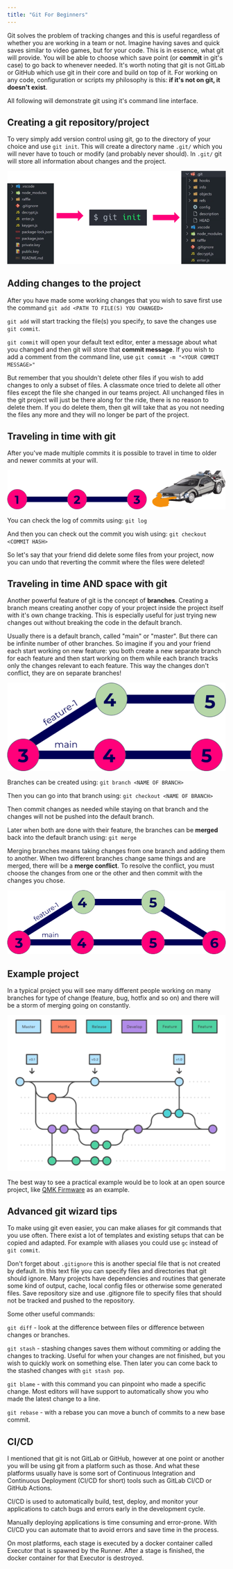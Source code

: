 ```yaml
---
title: "Git For Beginners"
---
```


Git solves the problem of tracking changes and this is useful regardless of whether you are working in a team or not. Imagine having saves and quick saves similar to video games, but for your code. This is in essence, what git will provide. You will be able to choose which save point (or **commit** in git's case) to go back to whenever needed. It's worth noting that git is not GitLab or GitHub which use git in their core and build on top of it. For working on any code, configuration or scripts my philosophy is this: **if it's not on git, it doesn't exist**.

All following will demonstrate git using it's command line interface.

## Creating a git repository/project

To very simply add version control using git, go to the directory of your choice and use `git init`. This will create a directory name `.git/` which you will never have to touch or modify (and probably never should). In `.git/` git will store all information about changes and the project.

![git init](attachments/gitinit.png)

## Adding changes to the project

After you have made some working changes that you wish to save first use the command `git add <PATH TO FILE(S) YOU CHANGED>`

`git add` will start tracking the file(s) you specify, to save the changes use `git commit`.

`git commit` will open your default text editor, enter a message about what you changed and then git will store that **commit message**. If you wish to add a comment from the command line, use `git commit -m "<YOUR COMMIT MESSAGE>"`

But remember that you shouldn't delete other files if you wish to add changes to only a subset of files. A classmate once tried to delete all other files except the file she changed in our teams project. All unchanged files in the git project will just be there along for the ride, there is no reason to delete them. If you do delete them, then git will take that as you not needing the files any more and they will no longer be part of the project.

## Traveling in time with git

After you've made multiple commits it is possible to travel in time to older and newer commits at your will.

![git commit log](attachments/gitcommit.png)

You can check the log of commits using: `git log`

And then you can check out the commit you wish using: `git checkout <COMMIT HASH>`

So let's say that your friend did delete some files from your project, now you can undo that reverting the commit where the files were deleted!

## Traveling in time AND space with git

Another powerful feature of git is the concept of **branches**. Creating a branch means creating another copy of your project inside the project itself with it's own change tracking. This is especially useful for just trying new changes out without breaking the code in the default branch.

Usually there is a default branch, called "main" or "master". But there can be infinite number of other branches. So imagine if you and your friend each start working on new feature: you both create a new separate branch for each feature and then start working on them while each branch tracks only the changes relevant to each feature. This way the changes don't conflict, they are on separate branches!

![git branch](attachments/gitbranch.png)

Branches can be created using: `git branch <NAME OF BRANCH>`

Then you can go into that branch using: `git checkout <NAME OF BRANCH>`

Then commit changes as needed while staying on that branch and the changes will not be pushed into the default branch.

Later when both are done with their feature, the branches can be **merged** back into the default branch using: `git merge`

Merging branches means taking changes from one branch and adding them to another. When two different branches change same things and are merged, there will be a **merge conflict**. To resolve the conflict, you must choose the changes from one or the other and then commit with the changes you chose.

![git merge](attachments/gitmerge.png)

## Example project

In a typical project you will see many different people working on many branches for type of change (feature, bug, hotfix and so on) and there will be a storm of merging going on constantly.

![git graph](attachments/gitgraph.png)

The best way to see a practical example would be to look at an open source project, like [QMK Firmware](https://github.com/qmk/qmk_firmware) as an example.

## Advanced git wizard tips

To make using git even easier, you can make aliases for git commands that you use often. There exist a lot of templates and existing setups that can be copied and adapted. For example with aliases you could use `gc` instead of `git commit`.

Don't forget about `.gitignore` this is another special file that is not created by default. In this text file you can specify files and directories that git should ignore. Many projects have dependencies and routines that generate some kind of output, cache, local config files or otherwise some generated files. Save repository size and use .gitignore file to specify files that should not be tracked and pushed to the repository.

Some other useful commands:

`git diff` - look at the difference between files or difference between changes or branches.

`git stash` - stashing changes saves them without commiting or adding the changes to tracking. Useful for when your changes are not finished, but you wish to quickly work on something else. Then later you can come back to the stashed changes with `git stash pop`.

`git blame` - with this command you can pinpoint who made a specific change. Most editors will have support to automatically show you who made the latest change to a line.

`git rebase` - with a rebase you can move a bunch of commits to a new base commit.

## CI/CD

I mentioned that git is not GitLab or GitHub, however at one point or another you will be using git from a platform such as those. And what these platforms usually have is some sort of Continuous Integration and Continuous Deployment (CI/CD for short) tools such as GitLab CI/CD or GitHub Actions.

CI/CD is used to automatically build, test, deploy, and monitor your applications to catch bugs and errors early in the development cycle.

Manually deploying applications is time consuming and error-prone. With CI/CD you can automate that to avoid errors and save time in the process.

On most platforms, each stage is executed by a docker container called Executor that is spawned by the Runner. After a stage is finished, the docker container for that Executor is destroyed.
